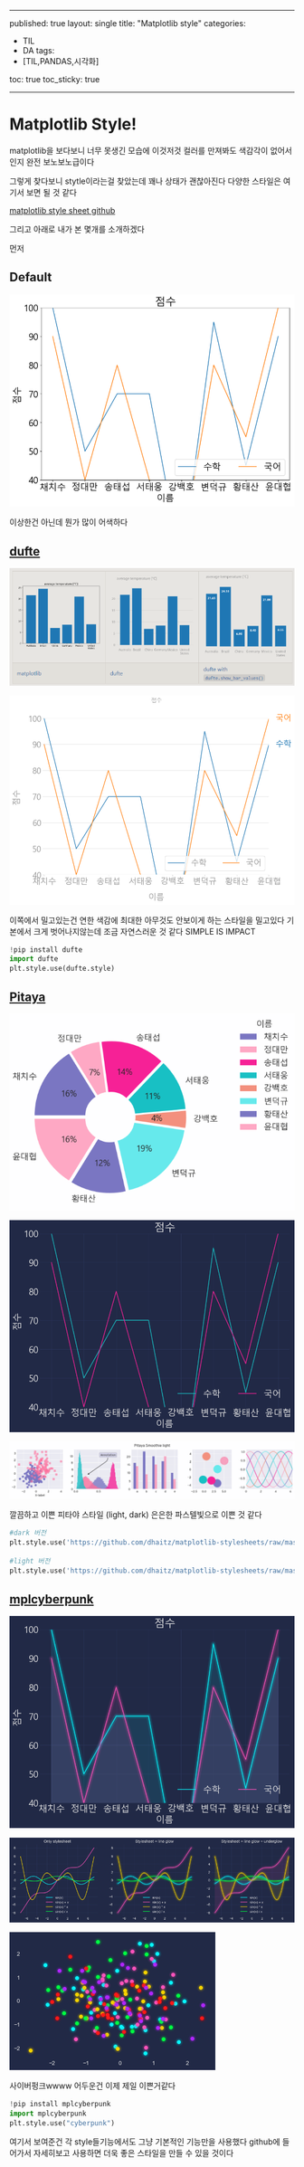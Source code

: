 
---
published: true
layout: single
title: "Matplotlib style"
categories:
  - TIL
  - DA
tags:
  - [TIL,PANDAS,시각화]

toc: true
toc_sticky: true

---
# Matplotlib Style!

matplotlib을 보다보니 너무 못생긴 모습에 이것저것 컬러를 만져봐도 색감각이 없어서인지 완전 보노보노급이다

그렇게 찾다보니 stytle이라는걸 찾았는데 꽤나 상태가 괜찮아진다
다양한 스타일은 여기서 보면 될 것 같다

[matplotlib style sheet github](https://github.com/topics/matplotlib-style-sheets)

그리고 아래로 내가 본 몇개를 소개하겠다

먼저 
## Default
![](https://raw.githubusercontent.com/Cloudblack/Forpicture/image//img/20220731014304.png)

이상한건 아닌데 뭔가 많이 어색하다



## [dufte](https://github.com/nschloe/dufte)

![](https://raw.githubusercontent.com/Cloudblack/Forpicture/image//img/20220731015128.png)

![](https://raw.githubusercontent.com/Cloudblack/Forpicture/image//img/20220731015538.png)


이쪽에서 밀고있는건 연한 색감에 최대한 아무것도 안보이게 하는 스타일을 밀고있다
기본에서 크게 벗어나지않는데 조금 자연스러운 것 같다
SIMPLE IS IMPACT
``` python
!pip install dufte
import dufte
plt.style.use(dufte.style)
```



## [Pitaya](https://github.com/dhaitz/matplotlib-stylesheets)

![](https://raw.githubusercontent.com/Cloudblack/Forpicture/image//img/20220731013347.png)

![](https://raw.githubusercontent.com/Cloudblack/Forpicture/image//img/20220731014746.png)

![](https://raw.githubusercontent.com/Cloudblack/Forpicture/image//img/20220731014831.png)

깔끔하고 이쁜 피타야 스타일 (light, dark)
은은한 파스텔빛으로 이쁜 것 같다
``` python
#dark 버전
plt.style.use('https://github.com/dhaitz/matplotlib-stylesheets/raw/master/pitayasmoothie-dark.mplstyle')

#light 버전
plt.style.use('https://github.com/dhaitz/matplotlib-stylesheets/raw/master/pitayasmoothie-light.mplstyle')
```


## [mplcyberpunk](https://github.com/dhaitz/mplcyberpunk)

![](https://raw.githubusercontent.com/Cloudblack/Forpicture/image//img/20220731013753.png)

![](https://raw.githubusercontent.com/Cloudblack/Forpicture/image//img/20220731015216.png)

![](https://raw.githubusercontent.com/Cloudblack/Forpicture/image//img/20220731015301.png)


사이버펑크wwww
어두운건 이제 제일 이쁜거같다
``` python
!pip install mplcyberpunk
import mplcyberpunk
plt.style.use("cyberpunk")
```


여기서 보여준건 각 style들기능에서도 그냥 기본적인 기능만을 사용했다
github에 들어가서 자세히보고 사용하면 더욱 좋은 스타일을 만들 수 있을 것이다